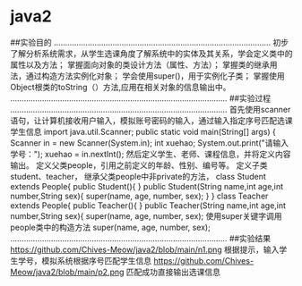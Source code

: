 # java2
##实验目的
……………………………………………………………………………………
初步了解分析系统需求，从学生选课角度了解系统中的实体及其关系，学会定义类中的属性以及方法；
掌握面向对象的类设计方法（属性、方法）；
掌握类的继承用法，通过构造方法实例化对象；
学会使用super()，用于实例化子类；
掌握使用Object根类的toString（）方法,应用在相关对象的信息输出中。
……………………………………………………………………………………
##实验过程
……………………………………………………………………………………
首先使用scanner语句，让计算机接收用户输入，模拟账号密码的输入，通过输入指定序号匹配选课学生信息
import java.util.Scanner;
	public static void main(String[] args) {
		  Scanner in = new Scanner(System.in);
      		  int xuehao;
		  System.out.print("请输入学号："); 
		  xuehao = in.nextInt();
然后定义学生、老师、课程信息，并将定义内容输出。
定义父类people，引用之前定义的年龄、性别、编号等。
定义子类student、teacher， 继承父类people中非private的方法，
class Student extends People{
    public Student(){
    }
    public Student(String name,int age,int number,String sex){
        super(name, age, number, sex);
    }
}
class Teacher extends People{
    public Teacher(){
    }
    public Teacher(String name,int age,int number,String sex){
        super(name, age, number, sex);
使用super关键字调用people类中的构造方法
super(name, age, number, sex);
……………………………………………………………………………………
##实验结果
https://github.com/Chives-Meow/java2/blob/main/n1.png
根据提示，输入学生学号，模拟系统根据序号匹配学生信息
https://github.com/Chives-Meow/java2/blob/main/p2.png
匹配成功直接输出选课信息

